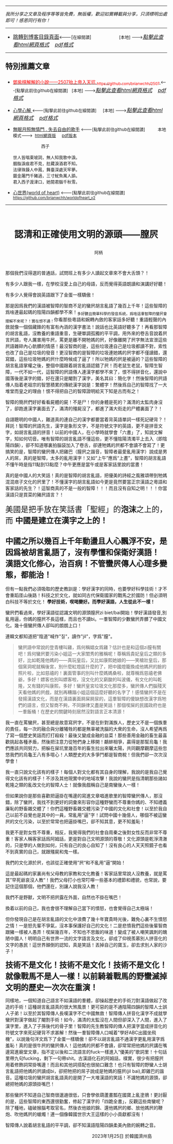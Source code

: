 ***
*我所分享之文章及程序等等皆免費，無版權，歡迎如實轉載與分享，只須標明出處即可！感恩同行有你！* 
****
- [<font size=3>跳轉到博客目錄頁面</font>](../../tableOfContent.md)<---[<font size=2>在線閱讀</font>]&nbsp;&nbsp; &nbsp; &nbsp; &nbsp; &nbsp; &nbsp; &nbsp; &nbsp; &nbsp;&nbsp; &nbsp;  <font size=2> [本地] ---></font><font size=3>[*_點擊此查看html網頁格式_*](../../tableOfContent.html)&nbsp; &nbsp; [*_pdf格式_*](../../tableOfContent.md.pdf)</font>
****

### <p style="font-size: 23px; font-weight:900;">特別推薦文章</p>

- [<font color=red> 鄧紫棋解解的小說——2507抬上帝入天坑 <sub>https://github.com/brianwchh/2507 </sub></font>](https://github.com/brianwchh/worldofheart_v2/blob/main/md_and_html/%E9%84%A7%E7%B4%AB%E6%A3%8B%E8%A7%A3%E8%A7%A3%E7%9A%84%E5%B0%8F%E8%AA%AA%E2%80%94%E2%80%942507%E6%8A%AC%E4%B8%8A%E5%B8%9D%E5%85%A5%E5%A4%A9%E5%9D%91.md)<font size=2><---[點擊此前往github在線閱讀]</font>&nbsp;&nbsp; <font size=2> [本地] ---></font><font size=3>[*_點擊此查看html網頁格式_*](../../md_and_html/鄧紫棋解解的小說——2507抬上帝入天坑.html)&nbsp; &nbsp; [*_pdf格式_*](../../md_and_html/鄧紫棋解解的小說——2507抬上帝入天坑.md.pdf)</font> 

- [<font  > 心學心解 </font>](https://github.com/brianwchh/worldofheart_v2/blob/main/md_and_html/%E5%BF%83%E5%AD%B8%E6%96%B0%E8%A7%A3.md)<font size=2><---[點擊此前往github在線閱讀]</font>&nbsp;&nbsp; &nbsp;   <font size=2> [本地] ---></font><font size=3>[*_點擊此查看html網頁格式_*](../../md_and_html/心學新解.html)&nbsp; &nbsp; [*_pdf格式_*](../../md_and_html/心學新解.md.pdf)</font> 

- [<font  >無眠月照無情門 . 失去自由的歌手</font>](https://github.com/brianwchh/worldofheart_v2/blob/main/md_and_html/%E7%84%A1%E7%9C%A0%E6%9C%88%E7%85%A7%E7%84%A1%E6%83%85%E9%96%80.md)<font size=2> <---[點擊此前往github在線閱讀]</font> &nbsp;&nbsp;&nbsp;&nbsp;&nbsp;&nbsp;&nbsp;&nbsp; <font size=2>本地模式---> &nbsp;[html網頁版](../../md_and_html/無眠月照無情門.html) &nbsp;&nbsp;&nbsp; [pdf版本](../../md_and_html/無眠月照無情門.md.pdf) </font>

    <p><font size=2>&nbsp; &nbsp; &nbsp; &nbsp; &nbsp; &nbsp; &nbsp; &nbsp; &nbsp; &nbsp; &nbsp; &nbsp; 西子</br></br>世人皆唱東坡詞，無人知我歌中淚。</br>胭脂淚痕君不見，肚藏淚酒君不知。</br>法律珠鍊人中鳳，舞臺深處天牢夢。</br>鍍金屠門千豬過，三寸魷魚萬人舔。</br>君入西子渡津口，她閱君腦千秋雪。</font></p>
    
- [<font  >心世界(world of heart)</font>](https://github.com/brianwchh/worldofheart_v2)<font size=2> <---[點擊此前往github在線閱讀]</font> <sub> https://github.com/brianwchh/worldofheart_v2 </sub>

   

****



</br>

# <p align="center"> **認清和正確使用文明的源頭——膣屄**    </p>

<p align="center" style="font-size: small;">&nbsp;&nbsp;&nbsp;&nbsp;&nbsp;&nbsp;&nbsp;&nbsp;&nbsp;&nbsp;&nbsp;&nbsp;&nbsp;&nbsp;&nbsp;&nbsp;&nbsp;&nbsp;&nbsp;&nbsp; 阿柄</p>

</br>

那個我們沒得選的普通話，試問班上有多少人讀起文章來不會大舌頭？！   

有多少人跟我一樣，在學校沒愛上自己的母語，反而覺得英語朗讀和演講好好聽！   

有多少人覺得會說英語跟下了金蛋一樣驕傲！   

那是因爲我們的漢語被智障的智商不足的蠻屄胡言亂語了幾百上千年！這些智障的爲啥連最起碼的陰陽四韻都學不來！<sub>多好聽且簡單科學的發音系統，爲啥這羣智障的蠻屄會理解不來呢？！實在想不通！</sub>你看那些粵語和婉轉內斂的客家話多好聽！重語輕聲的內斂就像一個個藏鋒的有富有內涵的漢字書法！說話也比英語好聽多了！再看那智障的胡言亂語，沒教養的重語重音，生硬單調孤獨的平平調，用外來的卷舌音說着屄言屄語，夸人厲害用牛屄，罵更是離不開牠媽的屄，好像離開了屄字無法宣泄這些屄語雜碎內心骯髒的情感！最沒智商的是，這些垃圾連自己是垃圾都讀不對，索性也改了自己是垃圾的發音！更沒智商的是智障的垃圾連她媽的屄字都不僅讀錯，還寫錯，這些垃圾牠媽的屄什麼時候成了逼了！所以牠媽的屄是被逼的？這些智障的胡言亂語掌權之後，整個中國跟着胡言亂語認錯了屄！而老鼠生老鼠，智障生智障，一代不如一代，這智障的屄語傳人連漢字都學不來了，恨不得拼音化，還說中國落後是漢字的錯，好在還只是閹割了漢字，美名其曰：簡化字！然後智障的屄語傳人指着老祖宗的智慧積累的傳統漢字說是：繁體字！然後爲自己的智障找了一大堆堂而皇之的理由！恨不得把自己的智障證明給天下知是古而有之！

智障的簡屄們好好看看屍體的屍！不是尸！你的身體是死的？滿清的太監肉身沒了，卻跑進漢字裏面去了，滿清的殭屍沒了，都進了滿大街走的尸體裏面了？！

自詡聰明的中國人，難道真的連自己的漢字都要當着背英語單詞一樣死記硬背？！拜託！智障的屄語先生，漢字是象形文字，不是符號文字的英語，更不是拼音文字，如胡言亂語的拼音！以前的中國人，在小學時就學會「六書」了，知說文解字，知如何切音。唯有智障的胡言亂語不懂這些，更不懂陰陽清濁平上去入（即陰陽四韻），卻不知道哪裏拍腦袋加入了卷舌，卻連牠媽的屄都不會讀不會寫了！更搞笑的是，智障的蠻屄傳人把雞巴（膣屄之諧音，智障者最愛亂用漢字）說成是男人的屌，真的是智障，太多的亂用漢字！又如“上午”應爲“上晝”，智障的胡言亂語不懂午時是指11點到13點麼？中午更應是當午或是客家話里說的當晝！


<span > 真的是中國人的大笑話！真的是智障的胡言亂語，把優美的詩經之風雅頌帶到牠媽混混痞子文化的屄里了！不懂漢字的胡言亂語如今更是竟然要當正宗漢語之粵語和客家話的先生？！這智商真的不是一般的智障！！！而且沒有自知之明！！！你當漢語只是買菜的豬屄語言？！</br></br><font size=5>美國是把手放在笑話書「聖經」的**泡沫**之上的，而 **中國是建立在漢字之上的！</br></br>中國之所以幾百上千年動盪且人心飄浮不安，是因爲被胡言亂語了，沒有學懂和保衛好漢語！ 漢語文化修心，治百病！不管蠻屄傳人心理多變態，都能治！** </font></br></br>但有一點我們必須吸取的歷史教訓是：學好漢字的同時，也要學好科學技術！才不會重蹈厓山後路！科技之於文化，就如同古代保衛國家的戰馬之於國防！但必須明白科技不等於文化！ **學好技術，喫喝變好。而學好漢語，人生從此不一樣！**</br></span> 

蠻屄們看過來，學好漢語從認識文明的源頭膣屄zi biet/bai開始！學好漢語發音,別亂用逼，你媽的膣屄不長這樣，而且也不讀bi。一羣智障的少數蠻屄弄髒了中國文化。幾十億蠻屄傳人卻叫的朗朗上口！   

連韓文都知道把"陰道"喊作"질"，讀作"jil"，字爲"膣"。 

> 蠻屄語中常說的登青樓叫雞，爲何稱娼女爲雞？估計也是和這個zi膣有關吧！爲何蠻屄要污染小姐這一大家閨秀的雅稱呢！尊稱爲貴妃皇后之類的多好，比如乾隆他媽的——真玩皇后，又比如康熙她娘的——笑槍壯皇后，那個窯洞呢就稱後宮，別什麼紅燈區什麼的了，把中國燈籠換成他媽屄的臉的照片啦，比如慈禧的！裏面管事的別叫什麼媽媽桑啦，就尊稱爲慈禧老佛爺，多好！嫖客也別叫嫖客啦，沒文化的又窮酸的叫波儀，有文化的叫乾隆，又有錢的叫康熙，多好！蠻屄皇宮垃圾文化那麼多，蠻屄傳人們腦殘天天看他媽的屄戲，就別再糟蹋小姐這個這麼好聽的名字了！感情蠻屄不是在發揚漢語文化，而是在漢語裏面屙屎屙尿的，這羣智障的傻缺想改漢字爲牠們的語言，但又智商不夠，不同韻律又盡是笑話！那個喫屎的民國政府也是一羣飯桶！在歷史的關鍵時刻居然沒對語言正本清源！

我一直在罵蠻屄，甚至總是故意寫屄字，不是在針對滿族人，歷史又不是一個族羣的責任，每一次的融合與分離犧牲的都是無辜被洗腦的大衆的生命，沒人希望再爲了寫一個歷史笑話而打打殺殺！最後又變成金融的韭菜！那些善用金融的畜生最喜歡挑起各種矛盾，然後把注意力從牠們身上移開！鷸蚌相爭，贏得是那幫烏龜！我們應該共同努力，把躲在屎坑里幾百年的畜生拉出來曬太陽，共同觀摩觀摩這些忽悠我們的烏龜王八有多噁心！人類歷史的大多爭鬥都是智商稅！但我們卻一次次沒學會！ 

我一直只說文化該有的樣子！每個人對文化都有其自身的理解，我說的是我自己覺得文化該有的樣子！不涉及其他現實中的地域攻擊！我說的蠻屄是指清朝那些諸如乾隆之類的亂改文化的智障人士！就像我戲稱自己是南蠻後人一樣！

但如果說你是那些喜歡把逼掛在嘴邊的寫進文章唱進歌里的智障蠻屄傳人，那沒錯，除了蠻屄，我找不到更好的詞彙來形容你這種野蠻而不尊重你媽的、不知禮義廉恥的野畜雜交體了！你們這種野畜雜交體污染了中國的文化和社會！以至於我自己以前不自覺也是其中的一員，常亂用"逼"字！試問中國十幾億人，哪個不被這蠻屄的文化污染，以至於常常也把逼掛嘴巴，卻不知其意，更不知羞恥！

我更不是對女性不尊重，相反，我覺得我們的社會自周秦之後對女性反而非常不尊重！客家人稱客家話爲阿姆話，更是對自己文明源頭的尊敬！文化源頭是乾淨清澈的，只是學的人做到如何，只有自己的良心自知了！沒有良心的人天天照鏡子也看不到真實的自己，就跟殭屍和鬼一樣。 

我們的文化源於屄，也該從正確使用”屄“和不亂用”逼“開始！

這是最起碼的家裏尚有父母教的家教和文化教養！客家話里常說人沒教養，就是罵其”早死爺哀沒人教“！我們父母打小也常叮嚀一些基本的禮節和禮貌，也常說，要記住這個那個，他們還在，別讓人說我沒人教！

我們不是野獸，文明不把屄露在外面，自然也不掛在嘴巴！

換着以前的自己，我也會很不理解自己當下的憤怒，也會覺得自己太極端！  

但你發現自己是在胡言亂語的文化中浪費了幾十年寶貴時光後，難免心裏不生憤怒之情！一是怒先輩不爭氣，沒本事保護好自己的文化！二是悲憤我們這些後輩智商跟豬一樣被人愚弄！喫屎幾百年，不知也不思飯的味道！變成了被人嘲笑諷刺的醜陋中國人！明明自己有世界一流的文字語言及文化，卻成了仰視羨慕別人拼音化的文字的愚民！這世界顛倒的認知，真是笑話！丟掉自己的寶玉，卻去求別人家的沙子！

<font size=5>**技術不是文化！技術不是文化！技術不是文化！就像戰馬不是人一樣！以前騎着戰馬的野蠻滅掉文明的歷史一次次在重演！** </font>

同樣地，一個知道自己語言不如漢語的羣體，卻操起歷史的手術刀對漢語做起了改造的手術！這種胡言亂語真的很大煞風景！更可惡的是不通陰陽四韻的智障人士誤人子弟！以至於其智障傳人長嘆漢字不亡中國無救！智障傳人拼音化漢字不成就學蠻屄對漢字做起了閹割手術！如今，滿清的太監沒在人間但卻深入了人間，進入了漢字里，進入了子孫後代的骨子里！智障的先生教智障的傳人把漢字當成拼音化的符號文字來死記硬背不求甚解！然後一羣智障傳人口喊着"學好ABC出國坐飛機"，以說幾句洋文爲下了金蛋一樣驕傲！卻不以胡言亂語不通漢字更亂用漢字爲羞恥！真的是很牛屄的蠻屄傳人！這他媽的屄都不會讀，卻常常把他媽的屄講在嘴邊寫進廟堂文章，指不定以後和二流語言的fuck一樣進入“優美的”歌詞里！十句話里帶九句fucking，剩下一句帶shit。古漢語化石的阿姆話，樸實，很少有把膣屄用着修飾詞常掛嘴邊！而且和其他詞搭配也很拗口難念！也只有智障的野蠻人士胡言亂語把他媽的屄讀成bi，卻把牠把的屌子說成是牠媽的膣屄(jil bai),即雞巴的諧音。這種垃圾的蠻屄胡言亂語真的是開了一大堆漢語的笑話！不識牠媽的源頭，卻總把牠媽的源頭掛嘴巴！

那些蠻屄不知道自己智商很邋遢很低，只會學依葫蘆畫瓢在國寶上亂塗鴉！更討厭的是，這些智障的東西還很勤奮，修起了漢字的「四跪全書」，反觀這些南蠻呢？除了種地，磕破猴腦考取官名，然後衣他娘的錦、還他媽屄的鄉、放他媽屄的鞭炮、吹他媽屄的蠟燭！連一個像韓國世宗大王這樣的小小貢獻都沒有！

智障傳人說着胡言亂語的平平調，卻不知漢語陰陽四韻柔美內斂的婉轉之音。



<p align="right"> 2023年1月25日 於韓國濟州島 &nbsp;&nbsp;&nbsp;&nbsp;&nbsp;&nbsp;&nbsp;&nbsp;&nbsp;&nbsp;&nbsp; </p>





